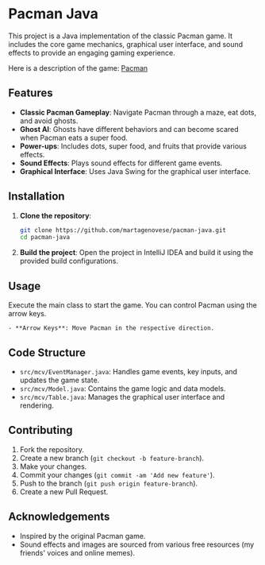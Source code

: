 # Pacman Java

This project is a Java implementation of the classic Pacman game. It includes the core game mechanics, graphical user interface, and sound effects to provide an engaging gaming experience.

Here is a description of the game: [Pacman](./src/other/infos.md)
## Features

- **Classic Pacman Gameplay**: Navigate Pacman through a maze, eat dots, and avoid ghosts.
- **Ghost AI**: Ghosts have different behaviors and can become scared when Pacman eats a super food.
- **Power-ups**: Includes dots, super food, and fruits that provide various effects.
- **Sound Effects**: Plays sound effects for different game events.
- **Graphical Interface**: Uses Java Swing for the graphical user interface.

## Installation

1. **Clone the repository**:
    ```sh
    git clone https://github.com/martagenovese/pacman-java.git
    cd pacman-java
    ```

2. **Build the project**:
   Open the project in IntelliJ IDEA and build it using the provided build configurations.

## Usage

   Execute the main class to start the game. You can control Pacman using the arrow keys.

    - **Arrow Keys**: Move Pacman in the respective direction.

## Code Structure

- `src/mcv/EventManager.java`: Handles game events, key inputs, and updates the game state.
- `src/mcv/Model.java`: Contains the game logic and data models.
- `src/mcv/Table.java`: Manages the graphical user interface and rendering.

## Contributing

1. Fork the repository.
2. Create a new branch (`git checkout -b feature-branch`).
3. Make your changes.
4. Commit your changes (`git commit -am 'Add new feature'`).
5. Push to the branch (`git push origin feature-branch`).
6. Create a new Pull Request.

## Acknowledgements

- Inspired by the original Pacman game.
- Sound effects and images are sourced from various free resources (my friends' voices and online memes).